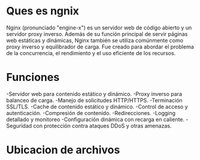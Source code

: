# Ques es ngnix

Nginx (pronunciado "engine-x") es un servidor web de código abierto y un servidor proxy inverso. Además de su función principal de servir páginas web estáticas y dinámicas, Nginx también se utiliza comúnmente como proxy inverso y equilibrador de carga. Fue creado para abordar el problema de la concurrencia, el rendimiento y el uso eficiente de los recursos.

# Funciones

-Servidor web para contenido estático y dinámico.
-Proxy inverso para balanceo de carga.
-Manejo de solicitudes HTTP/HTTPS.
-Terminación SSL/TLS.
-Cache de contenido estático y dinámico.
-Control de acceso y autenticación.
-Compresión de contenido.
-Redirecciones.
-Logging detallado y monitoreo
-Configuración dinámica con recarga en caliente.
-Seguridad con protección contra ataques DDoS y otras amenazas.


# Ubicacion de archivos







